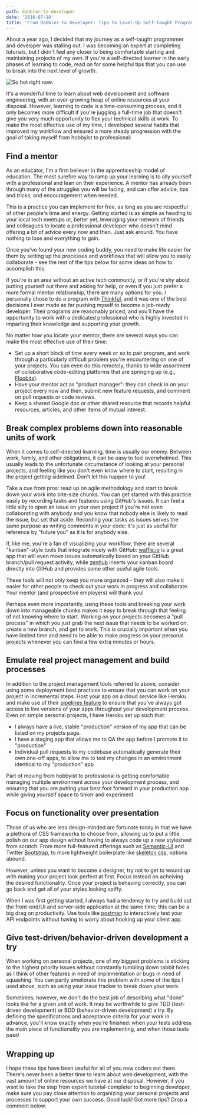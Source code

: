 ```yaml
---
path: dabbler-to-developer
date: '2016-07-18'
title: 'From Dabbler to Developer: Tips to Level-Up Self-Taught Programmers'
---
```


About a year ago, I decided that my journey as a self-taught programmer and developer was stalling out. I was becoming an expert at completing tutorials, but I didn't feel any closer to being comfortable starting and maintaining projects of my own. If you're a self-directed learner in the early phases of learning to code, read on for some helpful tips that you can use to break into the next level of growth.

![So hot right now.](/assets/mugatu-coding.jpg)

It's a wonderful time to learn about web development and software engineering, with an ever-growing heap of online resources at your disposal. However, learning to code is a time-consuming process, and it only becomes more difficult if you're juggling a full-time job that doesn't give you very much opportunity to flex your technical skills at work. To make the most effective use of my time, I developed several habits that improved my workflow and ensured a more steady progression with the goal of taking myself from hobbyist to professional:

## Find a mentor

As an educator, I'm a firm believer in the apprenticeship model of education. The most surefire way to ramp up your learning is to ally yourself with a professional and lean on their experience. A mentor has already been through many of the struggles you will be facing, and can offer advice, tips and tricks, and encouragement when needed.

This is a practice you can implement for free, as long as you are respectful of other people's time and energy. Getting started is as simple as heading to your local tech meetups or, better yet, leveraging your network of friends and colleagues to locate a professional developer who doesn't mind offering a bit of advice every now and then. Just ask around. You have nothing to lose and everything to gain.

Once you've found your new coding buddy, you need to make life easier for them by setting up the processes and workflows that will allow you to easily collaborate - see the rest of the tips below for some ideas on how to accomplish this.

If you're in an area without an active tech community, or if you're shy about putting yourself out there and asking for help, or even if you just prefer a more formal mentor relationship, there are many options for you. I personally chose to do a program with [Thinkful](https://www.thinkful.com/), and it was one of the best decisions I ever made as far pushing myself to become a job-ready developer. Their programs are reasonably priced, and you'll have the opportunity to work with a dedicated professional who is highly invested in imparting their knowledge and supporting your growth.

No matter how you locate your mentor, there are several ways you can make the most effective use of their time:

- Set up a short block of time every week or so to pair program, and work through a particularly difficult problem you're encountering on one of your projects. You can even do this remotely, thanks to wide assortment of collaborative code-editing platforms that are springing up (e.g., [Floobits](https://floobits.com/)).
- Have your mentor act as "product manager": they can check in on your project every now and then, submit new feature requests, and comment on pull requests or code reviews.
- Keep a shared Google doc or other shared resource that records helpful resources, articles, and other items of mutual interest.

## Break complex problems down into reasonable units of work

When it comes to self-directed learning, time is usually our enemy. Between work, family, and other obligations, it can be easy to feel overwhelmed. This usually leads to the unfortunate circumstance of looking at your personal projects, and feeling like you don't even know where to start, resulting in the project getting sidelined. Don't let this happen to you!

Take a cue from pros: read up on agile methodology and start to break down your work into bite-size chunks. You can get started with this practice easily by recording tasks and features using GitHub's issues. It can feel a little silly to open an issue on your own project if you're not even collaborating with anybody and you know that nobody else is likely to read the issue, but set that aside. Recording your tasks as issues serves the same purpose as writing comments in your code: it's just as useful for reference by "future you" as it is for anybody else.

If, like me, you're a fan of visualizing your workflow, there are several "kanban"-style tools that integrate nicely with GitHub: [waffle.io](https://waffle.io/) is a great app that will even move issues automatically based on your GitHub branch/pull request activity, while [zenhub](https://www.zenhub.com/) inserts your kanban board directly into GitHub and provides some other useful agile tools.

These tools will not only keep you more organized - they will also make it easier for other people to check out your work in progress and collaborate. Your mentor (and prospective employers) will thank you!

Perhaps even more importantly, using these tools and breaking your work down into manageable chunks makes it easy to break through that feeling of not knowing where to start. Working on your projects becomes a "pull process" in which you just grab the next issue that needs to be worked on, create a new branch, and get to work. This is crucially important when you have limited time and need to be able to make progress on your personal projects whenever you can find a few extra minutes or hours.

## Emulate real project management and build processes

In addition to the project management tools referred to above, consider using some deployment best practices to ensure that you can work on your project in incremental steps. Host your app on a cloud service like Heroku and make use of their [pipelines feature](https://devcenter.heroku.com/articles/pipelines) to ensure that you've always got access to live versions of your apps throughout your development process. Even on simple personal projects, I have Heroku set up such that:

- I always have a live, stable "production" version of my app that can be listed on my projects page.
- I have a staging app that allows me to QA the app before I promote it to "production"
- Individual pull requests to my codebase automatically generate their own one-off apps, to allow me to test my changes in an environment identical to my "production" app

Part of moving from hobbyist to professional is getting comfortable managing multiple environment across your development process, and ensuring that you are putting your best foot forward in your production app while giving yourself space to tinker and experiment.

## Focus on functionality over presentation

Those of us who are less design-minded are fortunate today in that we have a plethora of CSS frameworks to choose from, allowing us to put a little polish on our app design without having to always code up a new stylesheet from scratch. From more full-featured offerings such as [Semantic-UI](http://semantic-ui.com/) and Twitter [Bootstrap](http://getbootstrap.com/), to more lightweight boilerplate like [skeleton css](http://getskeleton.com/), options abound.

However, unless you want to become a designer, try not to get to wound up with making your project look perfect at first. Focus instead on acheiving the desired functionality. Once your project is behaving correctly, you can go back and get all of your styles looking spiffy.

When I was first getting started, I always had a tendency to try and build out the front-end/UI and server-side application at the same time; this can be a big drag on productivity. Use tools like [postman](https://www.getpostman.com/) to interactively test your API endpoints without having to worry about hooking up your client app.

## Give test-driven/behavior-driven development a try

When working on personal projects, one of my biggest problems is sticking to the highest priority issues without constantly tumbling down rabbit holes as I think of other features in need of implementation or bugs in need of squashing. You can partly ameliorate this problem with some of the tips I used above, such as using your issue tracker to break down your work.

Sometimes, however, we don't do the best job of describing what "done" looks like for a given unit of work. It may be worthwhile to give TDD (test-driven development) or BDD (behavior-driven development) a try. By defining the specifications and acceptance criteria for your work in advance, you'll know exactly when you're finished: when your tests address the main piece of functionality you are implementing, and when those tests pass!

## Wrapping up

I hope these tips have been useful for all of you new coders out there. There's never been a better time to learn about web development, with the vast amount of online resources we have at our disposal. However, if you want to take the step from expert tutorial-completer to beginning developer, make sure you pay close attention to organizing your personal projects and processes to support your own success. Good luck! Got more tips? Drop a comment below.
